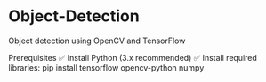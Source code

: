 # Object-Detection
Object detection using OpenCV and TensorFlow


 Prerequisites
✅ Install Python (3.x recommended)
✅ Install required libraries:
pip install tensorflow opencv-python numpy



